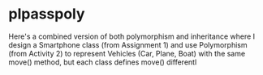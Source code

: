# plpasspoly
Here's a combined version of both polymorphism and inheritance where I design a Smartphone class (from Assignment 1) and use Polymorphism (from Activity 2) to represent Vehicles (Car, Plane, Boat) with the same move() method, but each class defines move() differentl
